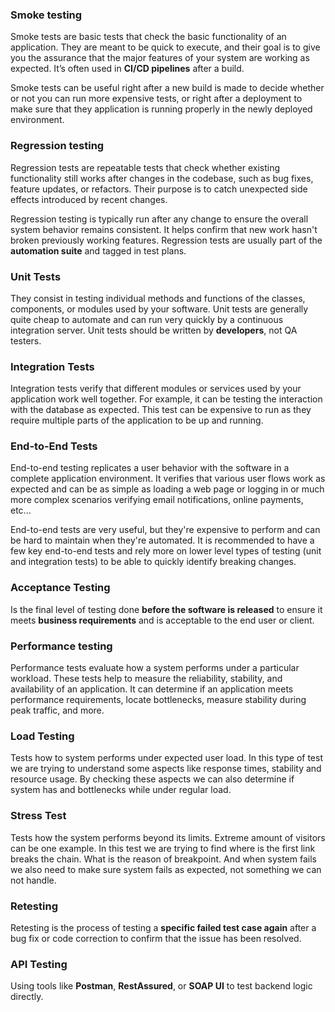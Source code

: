 ### Smoke testing

Smoke tests are basic tests that check the basic functionality of an application. They are meant to be quick to execute, and their goal is to give you the assurance that the major features of your system are working as expected. It’s often used in **CI/CD pipelines** after a build.

Smoke tests can be useful right after a new build is made to decide whether or not you can run more expensive tests, or right after a deployment to make sure that they application is running properly in the newly deployed environment.

### Regression testing

Regression tests are repeatable tests that check whether existing functionality still works after changes in the codebase, such as bug fixes, feature updates, or refactors. Their purpose is to catch unexpected side effects introduced by recent changes.

Regression testing is typically run after any change to ensure the overall system behavior remains consistent. It helps confirm that new work hasn't broken previously working features. Regression tests are usually part of the **automation suite** and tagged in test plans.


### Unit Tests

They consist in testing individual methods and functions of the classes, components, or modules used by your software. Unit tests are generally quite cheap to automate and can run very quickly by a continuous integration server. Unit tests should be written by **developers**, not QA testers.

### Integration Tests

Integration tests verify that different modules or services used by your application work well together. For example, it can be testing the interaction with the database as expected. This test can be expensive to run as they require multiple parts of the application to be up and running.

### End-to-End Tests
End-to-end testing replicates a user behavior with the software in a complete application environment. It verifies that various user flows work as expected and can be as simple as loading a web page or logging in or much more complex scenarios verifying email notifications, online payments, etc...

End-to-end tests are very useful, but they're expensive to perform and can be hard to maintain when they're automated. It is recommended to have a few key end-to-end tests and rely more on lower level types of testing (unit and integration tests) to be able to quickly identify breaking changes.

### Acceptance Testing

Is the final level of testing done **before the software is released** to ensure it meets **business requirements** and is acceptable to the end user or client.
### Performance testing

Performance tests evaluate how a system performs under a particular workload. These tests help to measure the reliability, stability, and availability of an application.  It can determine if an application meets performance requirements, locate bottlenecks, measure stability during peak traffic, and more.

### Load Testing

Tests how to system performs under expected user load. In this type of test we are trying to understand some aspects like response times, stability and resource usage. By checking these aspects we can also determine if system has and bottlenecks while under regular load.


### Stress Test

Tests how the system performs beyond its limits. Extreme amount of visitors can be one example. In this test we are trying to find where is the first link breaks the chain. What is the reason of breakpoint. And when system fails we also need to make sure system fails as expected, not something we can not handle.

### Retesting

Retesting is the process of testing a **specific failed test case again** after a bug fix or code correction to confirm that the issue has been resolved.

### API Testing

Using tools like **Postman**, **RestAssured**, or **SOAP UI** to test backend logic directly.